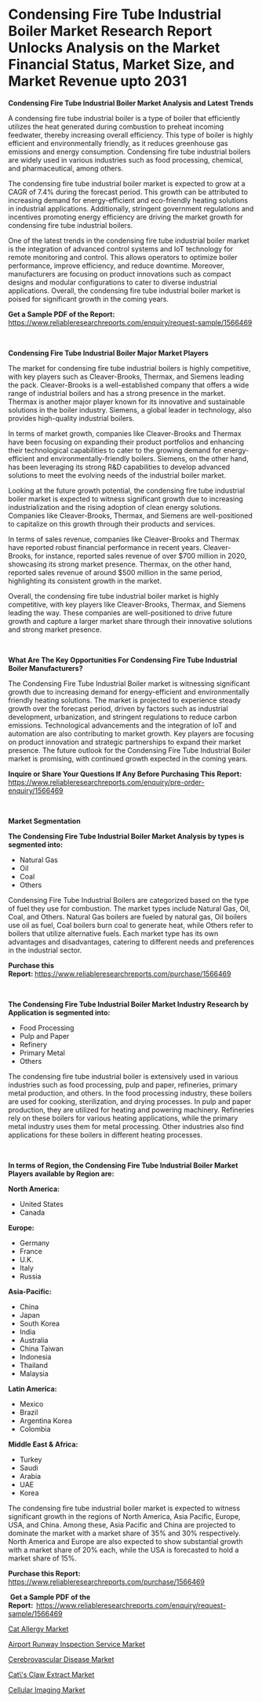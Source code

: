 <p><h1>Condensing Fire Tube Industrial Boiler Market Research Report Unlocks Analysis on the Market Financial Status, Market Size, and Market Revenue upto 2031</h1></p><p><strong>Condensing Fire Tube Industrial Boiler Market Analysis and Latest Trends</strong></p>
<p><p>A condensing fire tube industrial boiler is a type of boiler that efficiently utilizes the heat generated during combustion to preheat incoming feedwater, thereby increasing overall efficiency. This type of boiler is highly efficient and environmentally friendly, as it reduces greenhouse gas emissions and energy consumption. Condensing fire tube industrial boilers are widely used in various industries such as food processing, chemical, and pharmaceutical, among others.</p><p>The condensing fire tube industrial boiler market is expected to grow at a CAGR of 7.4% during the forecast period. This growth can be attributed to increasing demand for energy-efficient and eco-friendly heating solutions in industrial applications. Additionally, stringent government regulations and incentives promoting energy efficiency are driving the market growth for condensing fire tube industrial boilers.</p><p>One of the latest trends in the condensing fire tube industrial boiler market is the integration of advanced control systems and IoT technology for remote monitoring and control. This allows operators to optimize boiler performance, improve efficiency, and reduce downtime. Moreover, manufacturers are focusing on product innovations such as compact designs and modular configurations to cater to diverse industrial applications. Overall, the condensing fire tube industrial boiler market is poised for significant growth in the coming years.</p></p>
<p><strong>Get a Sample PDF of the Report:&nbsp;</strong> <a href="https://www.reliableresearchreports.com/enquiry/request-sample/1566469">https://www.reliableresearchreports.com/enquiry/request-sample/1566469</a></p>
<p>&nbsp;</p>
<p><strong>Condensing Fire Tube Industrial Boiler Major Market Players</strong></p>
<p><p>The market for condensing fire tube industrial boilers is highly competitive, with key players such as Cleaver-Brooks, Thermax, and Siemens leading the pack. Cleaver-Brooks is a well-established company that offers a wide range of industrial boilers and has a strong presence in the market. Thermax is another major player known for its innovative and sustainable solutions in the boiler industry. Siemens, a global leader in technology, also provides high-quality industrial boilers.</p><p>In terms of market growth, companies like Cleaver-Brooks and Thermax have been focusing on expanding their product portfolios and enhancing their technological capabilities to cater to the growing demand for energy-efficient and environmentally-friendly boilers. Siemens, on the other hand, has been leveraging its strong R&D capabilities to develop advanced solutions to meet the evolving needs of the industrial boiler market.</p><p>Looking at the future growth potential, the condensing fire tube industrial boiler market is expected to witness significant growth due to increasing industrialization and the rising adoption of clean energy solutions. Companies like Cleaver-Brooks, Thermax, and Siemens are well-positioned to capitalize on this growth through their products and services.</p><p>In terms of sales revenue, companies like Cleaver-Brooks and Thermax have reported robust financial performance in recent years. Cleaver-Brooks, for instance, reported sales revenue of over $700 million in 2020, showcasing its strong market presence. Thermax, on the other hand, reported sales revenue of around $500 million in the same period, highlighting its consistent growth in the market.</p><p>Overall, the condensing fire tube industrial boiler market is highly competitive, with key players like Cleaver-Brooks, Thermax, and Siemens leading the way. These companies are well-positioned to drive future growth and capture a larger market share through their innovative solutions and strong market presence.</p></p>
<p>&nbsp;</p>
<p><strong>What Are The Key Opportunities For Condensing Fire Tube Industrial Boiler Manufacturers?</strong></p>
<p><p>The Condensing Fire Tube Industrial Boiler market is witnessing significant growth due to increasing demand for energy-efficient and environmentally friendly heating solutions. The market is projected to experience steady growth over the forecast period, driven by factors such as industrial development, urbanization, and stringent regulations to reduce carbon emissions. Technological advancements and the integration of IoT and automation are also contributing to market growth. Key players are focusing on product innovation and strategic partnerships to expand their market presence. The future outlook for the Condensing Fire Tube Industrial Boiler market is promising, with continued growth expected in the coming years.</p></p>
<p><strong>Inquire or Share Your Questions If Any Before Purchasing This Report:</strong> <a href="https://www.reliableresearchreports.com/enquiry/pre-order-enquiry/1566469">https://www.reliableresearchreports.com/enquiry/pre-order-enquiry/1566469</a></p>
<p>&nbsp;</p>
<p><strong>Market Segmentation</strong></p>
<p><strong>The Condensing Fire Tube Industrial Boiler Market Analysis by types is segmented into:</strong></p>
<p><ul><li>Natural Gas</li><li>Oil</li><li>Coal</li><li>Others</li></ul></p>
<p><p>Condensing Fire Tube Industrial Boilers are categorized based on the type of fuel they use for combustion. The market types include Natural Gas, Oil, Coal, and Others. Natural Gas boilers are fueled by natural gas, Oil boilers use oil as fuel, Coal boilers burn coal to generate heat, while Others refer to boilers that utilize alternative fuels. Each market type has its own advantages and disadvantages, catering to different needs and preferences in the industrial sector.</p></p>
<p><strong>Purchase this Report:&nbsp;</strong><a href="https://www.reliableresearchreports.com/purchase/1566469">https://www.reliableresearchreports.com/purchase/1566469</a></p>
<p>&nbsp;</p>
<p><strong>The Condensing Fire Tube Industrial Boiler Market Industry Research by Application is segmented into:</strong></p>
<p><ul><li>Food Processing</li><li>Pulp and Paper</li><li>Refinery</li><li>Primary Metal</li><li>Others</li></ul></p>
<p><p>The condensing fire tube industrial boiler is extensively used in various industries such as food processing, pulp and paper, refineries, primary metal production, and others. In the food processing industry, these boilers are used for cooking, sterilization, and drying processes. In pulp and paper production, they are utilized for heating and powering machinery. Refineries rely on these boilers for various heating applications, while the primary metal industry uses them for metal processing. Other industries also find applications for these boilers in different heating processes.</p></p>
<p>&nbsp;</p>
<p><strong>In terms of Region, the Condensing Fire Tube Industrial Boiler Market Players available by Region are:</strong></p>
<p>
    <p> <strong> North America: </strong>
        <ul>
            <li>United States</li>
            <li>Canada</li>
        </ul>
        </p> 
    <p> <strong> Europe: </strong>
        <ul>
            <li>Germany</li>
            <li>France</li>
            <li>U.K.</li>
            <li>Italy</li>
            <li>Russia</li>
        </ul>
        </p> 
    <p> <strong> Asia-Pacific: </strong>
        <ul>
            <li>China</li>
            <li>Japan</li>
            <li>South Korea</li>
            <li>India</li>
            <li>Australia</li>
            <li>China Taiwan</li>
            <li>Indonesia</li>
            <li>Thailand</li>
            <li>Malaysia</li>
        </ul>
        </p> 
    <p> <strong> Latin America: </strong>
        <ul>
            <li>Mexico</li>
            <li>Brazil</li>
            <li>Argentina Korea</li>
            <li>Colombia</li>
        </ul>
        </p> 
    <p> <strong> Middle East & Africa: </strong>
        <ul>
            <li>Turkey</li>
            <li>Saudi</li>
            <li>Arabia</li>
            <li>UAE</li>
            <li>Korea</li>
        </ul>
    </p>
    </p>
<p><p>The condensing fire tube industrial boiler market is expected to witness significant growth in the regions of North America, Asia Pacific, Europe, USA, and China. Among these, Asia Pacific and China are projected to dominate the market with a market share of 35% and 30% respectively. North America and Europe are also expected to show substantial growth with a market share of 20% each, while the USA is forecasted to hold a market share of 15%.</p></p>
<p><strong>Purchase this Report: </strong><a href="https://www.reliableresearchreports.com/purchase/1566469">https://www.reliableresearchreports.com/purchase/1566469</a></p>
<p>&nbsp;<strong>Get a Sample PDF of the Report:&nbsp;&nbsp;</strong><a href="https://www.reliableresearchreports.com/enquiry/request-sample/1566469">https://www.reliableresearchreports.com/enquiry/request-sample/1566469</a></p>
<p><strong></strong></p>
<p><p><a href="https://medium.com/@janrussell6445/decoding-cat-allergy-market-metrics-market-share-trends-and-growth-patterns-ebf7470af3c8">Cat Allergy Market</a></p><p><a href="https://github.com/lataunyatinikmelvin59ilbd0dv/Market-Research-Report-List-1/blob/main/airport-runway-inspection-service-market.md">Airport Runway Inspection Service Market</a></p><p><a href="https://medium.com/@janrussell6445/cerebrovascular-disease-market-share-evolution-and-market-growth-trends-2024-2031-8ea4c348131e">Cerebrovascular Disease Market</a></p><p><a href="https://github.com/pgtimber/Market-Research-Report-List-1/blob/main/cats-claw-extract-market.md">Cat\'s Claw Extract Market</a></p><p><a href="https://medium.com/@janrussell6445/cellular-imaging-nbsp-market-focuses-on-market-share-size-and-projected-forecast-till-2031-80b64f51542e">Cellular Imaging Market</a></p></p>